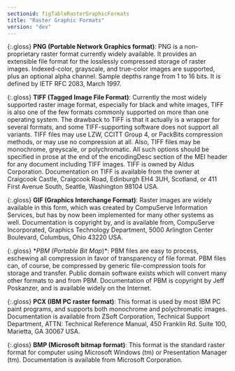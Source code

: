 ```yaml
---
sectionid: figTableRasterGraphicFormats
title: "Raster Graphic Formats"
version: "dev"
---
```


{:.gloss}
**PNG (Portable Network Graphics format)**: PNG is a non-proprietary raster format currently widely available. It provides an extensible file format for the losslessly compressed storage of raster images. Indexed-color, grayscale, and true-color images are supported, plus an optional alpha channel. Sample depths range from 1 to 16 bits. It is defined by IETF RFC 2083, March 1997.

{:.gloss}
**TIFF (Tagged Image File Format)**: Currently the most widely supported raster image format, especially for black and white images, TIFF is also one of the few formats commonly supported on more than one operating system. The drawback to TIFF is that it actually is a wrapper for several formats, and some TIFF-supporting software does not support all variants. TIFF files may use LZW, CCITT Group 4, or PackBits compression methods, or may use no compression at all. Also, TIFF files may be monochrome, greyscale, or polychromatic. All such options should be specified in prose at the end of the encodingDesc section of the MEI header for any document including TIFF images. TIFF is owned by Aldus Corporation. Documentation on TIFF is available from the owner at Craigcook Castle, Craigcook Road, Edinburgh EH4 3UH, Scotland, or 411 First Avenue South, Seattle, Washington 98104 USA.

{:.gloss}
**GIF (Graphics Interchange Format)**: Raster images are widely available in this form, which was created by CompuServe Information Services, but has by now been implemented for many other systems as well. Documentation is copyright by, and is available from, CompuServe Incorporated, Graphics Technology Department, 5000 Arlington Center Boulevard, Columbus, Ohio 43220 USA. 

{:.gloss}
**PBM (Portable Bit Map*)*: PBM files are easy to process, eschewing all compression in favor of transparency of file format. PBM files can, of course, be compressed by generic file-compression tools for storage and transfer. Public domain software exists which will convert many other formats to and from PBM. Documentation of PBM is copyright by Jeff Poskanzer, and is available widely on the Internet.

{:.gloss}
**PCX (IBM PC raster format)**: This format is used by most IBM PC paint programs, and supports both monochrome and polychromatic images. Documentation is available from ZSoft Corporation, Technical Support Department, ATTN: Technical Reference Manual, 450 Franklin Rd. Suite 100, Marietta, GA 30067 USA.

{:.gloss}
**BMP (Microsoft bitmap format)**: This format is the standard raster format for computer using Microsoft Windows (tm) or Presentation Manager (tm). Documentation is available from Microsoft Corporation. 

